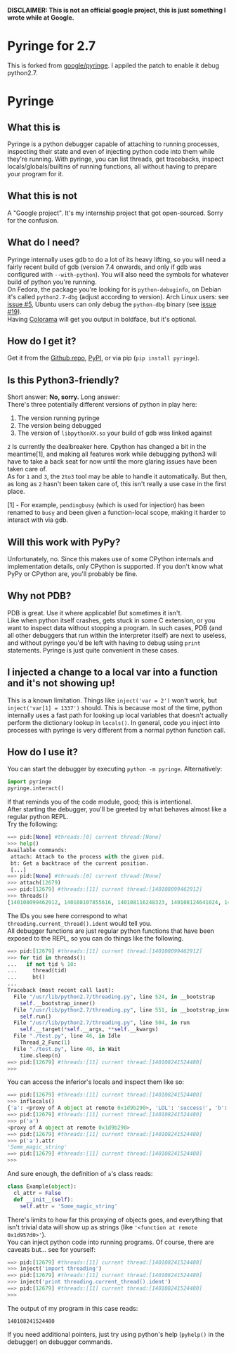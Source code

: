 **DISCLAIMER: This is not an official google project, this is just something I wrote while at Google.**

# Pyringe for 2.7
This is forked from [google/pyringe](https://github.com/google/pyringe). I appiled the patch to enable it debug python2.7.

Pyringe
=======

What this is
------------

Pyringe is a python debugger capable of attaching to running processes,  inspecting their state and even of injecting python code into them while they're running. With pyringe, you can list threads, get tracebacks, inspect locals/globals/builtins of running functions, all without having to prepare your program for it.

What this is not
----------------

A "Google project". It's my internship project that got open-sourced. Sorry for the confusion.

What do I need?
---------------

Pyringe internally uses gdb to do a lot of its heavy lifting, so you will need a fairly recent build of gdb (version 7.4 onwards, and only if gdb was configured with `--with-python`). You will also need the symbols for whatever build of python you're running.  
On Fedora, the package you're looking for is `python-debuginfo`, on Debian it's called `python2.7-dbg` (adjust according to version). Arch Linux users: see [issue #5][], Ubuntu users can only debug the `python-dbg` binary (see [issue #19][]).  
Having [Colorama](https://pypi.python.org/pypi/colorama) will get you output in boldface, but it's optional.

[issue #5]: https://github.com/google/pyringe/issues/5
[issue #19]: https://github.com/google/pyringe/issues/19

How do I get it?
----------------

Get it from the [Github repo][], [PyPI][], or via pip (`pip install pyringe`).

[Github repo]: https://github.com/google/pyringe
[PyPI]: https://pypi.python.org/pypi/pyringe

Is this Python3-friendly?
-------------------------

Short answer: **No, sorry.** Long answer:  
There's three potentially different versions of python in play here:  
1. The version running pyringe  
2. The version being debugged  
3. The version of `libpythonXX.so` your build of gdb was linked against  

`2` Is currently the dealbreaker here. Cpython has changed a bit in the meantime[1], and making all features work while debugging python3 will have to take a back seat for now until the more glaring issues have been taken care of.    
As for `1` and `3`, the `2to3` tool may be able to handle it automatically. But then, as long as `2` hasn't been taken care of, this isn't really a use case in the first place.

[1] - For example, `pendingbusy` (which is used for injection) has been renamed to `busy` and been given a function-local scope, making it harder to interact with via gdb.

Will this work with PyPy?
-------------------------

Unfortunately, no. Since this makes use of some CPython internals and implementation details, only CPython is supported. If you don't know what PyPy or CPython are, you'll probably be fine.

Why not PDB?
------------

PDB is great. Use it where applicable! But sometimes it isn't.  
Like when python itself crashes, gets stuck in some C extension, or you want to inspect data without stopping a program. In such cases, PDB (and all other debuggers that run within the interpreter itself) are next to useless, and without pyringe you'd be left with having to debug using `print` statements. Pyringe is just quite convenient in these cases.


I injected a change to a local var into a function and it's not showing up!
---------------------------------------------------------------------------

This is a known limitation. Things like `inject('var = 2')` won't work, but `inject('var[1] = 1337')` should. This is because most of the time, python internally uses a fast path for looking up local variables that doesn't actually perform the dictionary lookup in `locals()`. In general, code you inject into processes with pyringe is very different from a normal python function call.

How do I use it?
----------------

You can start the debugger by executing `python -m pyringe`. Alternatively:


```python
import pyringe
pyringe.interact()
```

If that reminds you of the code module, good; this is intentional.  
After starting the debugger, you'll be greeted by what behaves almost like a regular python REPL.  
Try the following:


```python
==> pid:[None] #threads:[0] current thread:[None]
>>> help()
Available commands:
 attach: Attach to the process with the given pid.
 bt: Get a backtrace of the current position.
 [...]
==> pid:[None] #threads:[0] current thread:[None]
>>> attach(12679)
==> pid:[12679] #threads:[11] current thread:[140108099462912]
>>> threads()
[140108099462912, 140108107855616, 140108116248323, 140108124641024, 140108133033728, 140108224739072, 140108233131776, 140108141426432, 140108241524480, 140108249917184, 140108269324032]
```

The IDs you see here correspond to what `threading.current_thread().ident` would tell you.  
All debugger functions are just regular python functions that have been exposed to the REPL, so you can do things like the following.

```python
==> pid:[12679] #threads:[11] current thread:[140108099462912]
>>> for tid in threads():
...   if not tid % 10:
...     thread(tid)
...     bt()
... 
Traceback (most recent call last):
  File "/usr/lib/python2.7/threading.py", line 524, in __bootstrap
    self.__bootstrap_inner()
  File "/usr/lib/python2.7/threading.py", line 551, in __bootstrap_inner
    self.run()
  File "/usr/lib/python2.7/threading.py", line 504, in run
    self.__target(*self.__args, **self.__kwargs)
  File "./test.py", line 46, in Idle
    Thread_2_Func(1)
  File "./test.py", line 40, in Wait
    time.sleep(n)
==> pid:[12679] #threads:[11] current thread:[140108241524480]
>>> 
```

You can access the inferior's locals and inspect them like so:

```python
==> pid:[12679] #threads:[11] current thread:[140108241524480]
>>> inflocals()
{'a': <proxy of A object at remote 0x1d9b290>, 'LOL': 'success!', 'b': <proxy of B object at remote 0x1d988c0>, 'n': 1}
==> pid:[12679] #threads:[11] current thread:[140108241524480]
>>> p('a')
<proxy of A object at remote 0x1d9b290>
==> pid:[12679] #threads:[11] current thread:[140108241524480]
>>> p('a').attr
'Some_magic_string'
==> pid:[12679] #threads:[11] current thread:[140108241524480]
>>> 
```

And sure enough, the definition of `a`'s class reads:

```python
class Example(object):
  cl_attr = False
  def __init__(self):
    self.attr = 'Some_magic_string'
```

There's limits to how far this proxying of objects goes, and everything that isn't trivial data will show up as strings (like `'<function at remote 0x1d957d0>'`).  
You can inject python code into running programs. Of course, there are caveats but... see for yourself:

```python
==> pid:[12679] #threads:[11] current thread:[140108241524480]
>>> inject('import threading')
==> pid:[12679] #threads:[11] current thread:[140108241524480]
>>> inject('print threading.current_thread().ident')
==> pid:[12679] #threads:[11] current thread:[140108241524480]
>>> 
```

The output of my program in this case reads:

```
140108241524480
```

If you need additional pointers, just try using python's help (`pyhelp()` in the debugger) on debugger commands.
